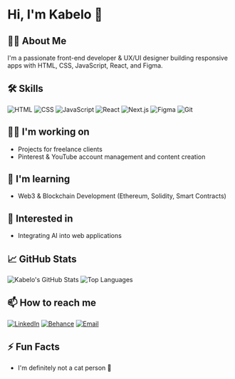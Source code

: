 # Hi, I'm Kabelo 👋



## 👨‍💻 About Me
I'm a passionate front-end developer & UX/UI designer building responsive apps with HTML, CSS, JavaScript, React, and Figma.

## 🛠️ Skills
![HTML](https://img.shields.io/badge/HTML-E34F26?style=for-the-badge&logo=html5&logoColor=white)
![CSS](https://img.shields.io/badge/CSS-1572B6?style=for-the-badge&logo=css3&logoColor=white)
![JavaScript](https://img.shields.io/badge/JavaScript-F7DF1E?style=for-the-badge&logo=javascript&logoColor=black)
![React](https://img.shields.io/badge/React-61DAFB?style=for-the-badge&logo=react&logoColor=black)
![Next.js](https://img.shields.io/badge/Next.js-000000?style=for-the-badge&logo=nextdotjs&logoColor=white)
![Figma](https://img.shields.io/badge/Figma-F24E1E?style=for-the-badge&logo=figma&logoColor=white)
![Git](https://img.shields.io/badge/Git-F05032?style=for-the-badge&logo=git&logoColor=white)

## 🧑‍🚀 I'm working on
- Projects for freelance clients  
- Pinterest & YouTube account management and content creation

## 🌱 I'm learning
- Web3 & Blockchain Development (Ethereum, Solidity, Smart Contracts)
 
## 🤖 Interested in
- Integrating AI into web applications  

## 📈 GitHub Stats
![Kabelo's GitHub Stats](https://github-readme-stats.vercel.app/api?username=kabsM13&show_icons=true&theme=radical)
![Top Languages](https://github-readme-stats.vercel.app/api/top-langs/?username=kabsM13&layout=compact&theme=radical)

## 📫 How to reach me
[![LinkedIn](https://img.shields.io/badge/LinkedIn-0A66C2?style=for-the-badge&logo=linkedin&logoColor=white)](https://www.linkedin.com/in/kabelo-m-9a0555128/)
[![Behance](https://img.shields.io/badge/Behance-1769FF?style=for-the-badge&logo=behance&logoColor=white)](https://www.behance.net/kabelomaitisa1)
[![Email](https://img.shields.io/badge/Email-D14836?style=for-the-badge&logo=gmail&logoColor=white)](mailto:kabelodesigns777@gmail.com)

## ⚡ Fun Facts
- I'm definitely not a cat person 🐶  


